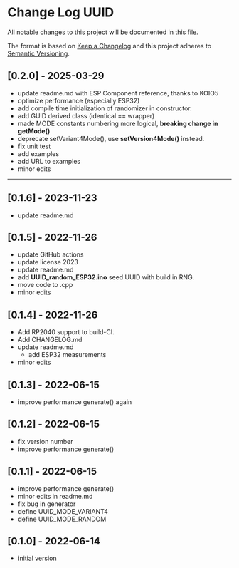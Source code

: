 # Change Log UUID

All notable changes to this project will be documented in this file.

The format is based on [Keep a Changelog](http://keepachangelog.com/)
and this project adheres to [Semantic Versioning](http://semver.org/).


## [0.2.0] - 2025-03-29
- update readme.md with ESP Component reference, thanks to KOIO5
- optimize performance (especially ESP32)
- add compile time initialization of randomizer in constructor.
- add GUID derived class (identical == wrapper)
- made MODE constants numbering more logical, **breaking change in getMode()**
- deprecate setVariant4Mode(),  use **setVersion4Mode()** instead.
- fix unit test
- add examples
- add URL to examples
- minor edits

----

## [0.1.6] - 2023-11-23
- update readme.md

## [0.1.5] - 2022-11-26
- update GitHub actions
- update license 2023
- update readme.md
- add **UUID_random_ESP32.ino** seed UUID with build in RNG.
- move code to .cpp
- minor edits

## [0.1.4] - 2022-11-26
- Add RP2040 support to build-CI.
- Add CHANGELOG.md
- update readme.md
  - add ESP32 measurements
- minor edits

## [0.1.3] - 2022-06-15
- improve performance generate() again

## [0.1.2] - 2022-06-15
- fix version number
- improve performance generate()

## [0.1.1] - 2022-06-15
- improve performance generate()
- minor edits in readme.md
- fix bug in generator
- define UUID_MODE_VARIANT4
- define UUID_MODE_RANDOM

## [0.1.0] - 2022-06-14
- initial version

